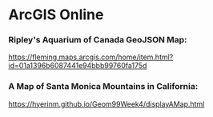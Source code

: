 ArcGIS Online 
============

### Ripley's Aquarium of Canada GeoJSON Map:

https://fleming.maps.arcgis.com/home/item.html?id=01a1396b6087441e94bbb99760fa175d 

### A Map of Santa Monica Mountains in California: 

https://hyerinm.github.io/Geom99Week4/displayAMap.html


<pre>
<code>
